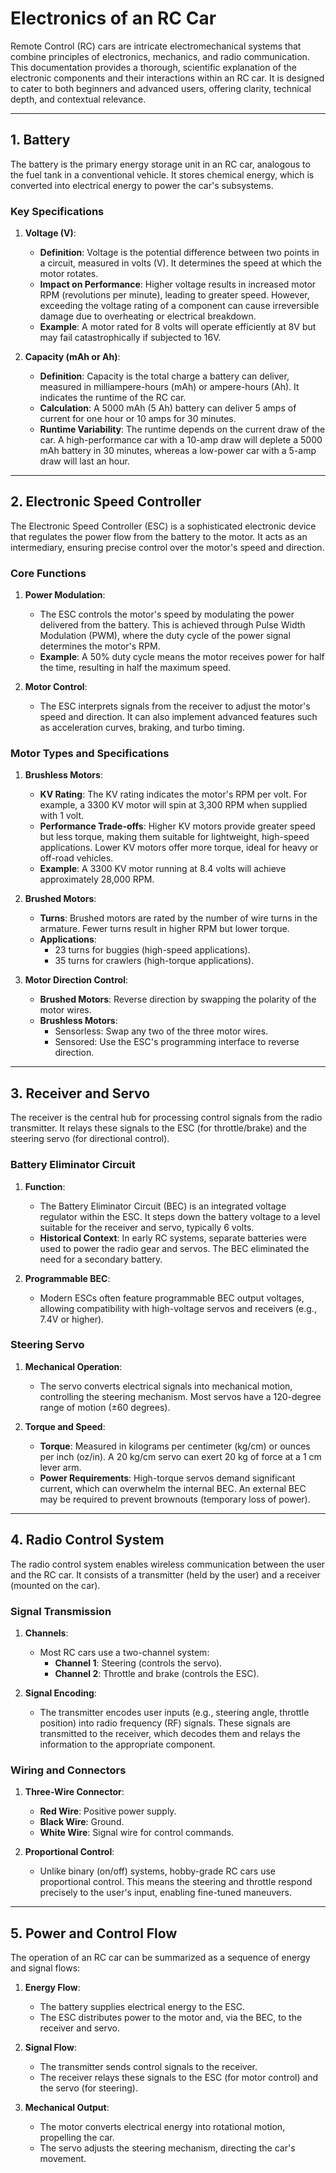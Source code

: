 # Electronics of an RC Car

Remote Control (RC) cars are intricate electromechanical systems that combine principles of electronics, mechanics, and radio communication. This documentation provides a thorough, scientific explanation of the electronic components and their interactions within an RC car. It is designed to cater to both beginners and advanced users, offering clarity, technical depth, and contextual relevance.

---

## 1. **Battery**

The battery is the primary energy storage unit in an RC car, analogous to the fuel tank in a conventional vehicle. It stores chemical energy, which is converted into electrical energy to power the car's subsystems.

### **Key Specifications**
1. **Voltage (V)**:
   - **Definition**: Voltage is the potential difference between two points in a circuit, measured in volts (V). It determines the speed at which the motor rotates.
   - **Impact on Performance**: Higher voltage results in increased motor RPM (revolutions per minute), leading to greater speed. However, exceeding the voltage rating of a component can cause irreversible damage due to overheating or electrical breakdown.
   - **Example**: A motor rated for 8 volts will operate efficiently at 8V but may fail catastrophically if subjected to 16V.

2. **Capacity (mAh or Ah)**:
   - **Definition**: Capacity is the total charge a battery can deliver, measured in milliampere-hours (mAh) or ampere-hours (Ah). It indicates the runtime of the RC car.
   - **Calculation**: A 5000 mAh (5 Ah) battery can deliver 5 amps of current for one hour or 10 amps for 30 minutes.
   - **Runtime Variability**: The runtime depends on the current draw of the car. A high-performance car with a 10-amp draw will deplete a 5000 mAh battery in 30 minutes, whereas a low-power car with a 5-amp draw will last an hour.

---

## 2. **Electronic Speed Controller**

The Electronic Speed Controller (ESC) is a sophisticated electronic device that regulates the power flow from the battery to the motor. It acts as an intermediary, ensuring precise control over the motor's speed and direction.

### **Core Functions**
1. **Power Modulation**:
   - The ESC controls the motor's speed by modulating the power delivered from the battery. This is achieved through Pulse Width Modulation (PWM), where the duty cycle of the power signal determines the motor's RPM.
   - **Example**: A 50% duty cycle means the motor receives power for half the time, resulting in half the maximum speed.

2. **Motor Control**:
   - The ESC interprets signals from the receiver to adjust the motor's speed and direction. It can also implement advanced features such as acceleration curves, braking, and turbo timing.

### **Motor Types and Specifications**
1. **Brushless Motors**:
   - **KV Rating**: The KV rating indicates the motor's RPM per volt. For example, a 3300 KV motor will spin at 3,300 RPM when supplied with 1 volt.
   - **Performance Trade-offs**: Higher KV motors provide greater speed but less torque, making them suitable for lightweight, high-speed applications. Lower KV motors offer more torque, ideal for heavy or off-road vehicles.
   - **Example**: A 3300 KV motor running at 8.4 volts will achieve approximately 28,000 RPM.

2. **Brushed Motors**:
   - **Turns**: Brushed motors are rated by the number of wire turns in the armature. Fewer turns result in higher RPM but lower torque.
   - **Applications**: 
     - 23 turns for buggies (high-speed applications).
     - 35 turns for crawlers (high-torque applications).

3. **Motor Direction Control**:
   - **Brushed Motors**: Reverse direction by swapping the polarity of the motor wires.
   - **Brushless Motors**:
     - Sensorless: Swap any two of the three motor wires.
     - Sensored: Use the ESC's programming interface to reverse direction.

---

## 3. **Receiver and Servo**

The receiver is the central hub for processing control signals from the radio transmitter. It relays these signals to the ESC (for throttle/brake) and the steering servo (for directional control).

### **Battery Eliminator Circuit**
1. **Function**:
   - The Battery Eliminator Circuit (BEC) is an integrated voltage regulator within the ESC. It steps down the battery voltage to a level suitable for the receiver and servo, typically 6 volts.
   - **Historical Context**: In early RC systems, separate batteries were used to power the radio gear and servos. The BEC eliminated the need for a secondary battery.

2. **Programmable BEC**:
   - Modern ESCs often feature programmable BEC output voltages, allowing compatibility with high-voltage servos and receivers (e.g., 7.4V or higher).

### **Steering Servo**
1. **Mechanical Operation**:
   - The servo converts electrical signals into mechanical motion, controlling the steering mechanism. Most servos have a 120-degree range of motion (±60 degrees).

2. **Torque and Speed**:
   - **Torque**: Measured in kilograms per centimeter (kg/cm) or ounces per inch (oz/in). A 20 kg/cm servo can exert 20 kg of force at a 1 cm lever arm.
   - **Power Requirements**: High-torque servos demand significant current, which can overwhelm the internal BEC. An external BEC may be required to prevent brownouts (temporary loss of power).

---

## 4. **Radio Control System**

The radio control system enables wireless communication between the user and the RC car. It consists of a transmitter (held by the user) and a receiver (mounted on the car).

### **Signal Transmission**
1. **Channels**:
   - Most RC cars use a two-channel system:
     - **Channel 1**: Steering (controls the servo).
     - **Channel 2**: Throttle and brake (controls the ESC).

2. **Signal Encoding**:
   - The transmitter encodes user inputs (e.g., steering angle, throttle position) into radio frequency (RF) signals. These signals are transmitted to the receiver, which decodes them and relays the information to the appropriate component.

### **Wiring and Connectors**
1. **Three-Wire Connector**:
   - **Red Wire**: Positive power supply.
   - **Black Wire**: Ground.
   - **White Wire**: Signal wire for control commands.

2. **Proportional Control**:
   - Unlike binary (on/off) systems, hobby-grade RC cars use proportional control. This means the steering and throttle respond precisely to the user's input, enabling fine-tuned maneuvers.

---

## 5. **Power and Control Flow**

The operation of an RC car can be summarized as a sequence of energy and signal flows:

1. **Energy Flow**:
   - The battery supplies electrical energy to the ESC.
   - The ESC distributes power to the motor and, via the BEC, to the receiver and servo.

2. **Signal Flow**:
   - The transmitter sends control signals to the receiver.
   - The receiver relays these signals to the ESC (for motor control) and the servo (for steering).

3. **Mechanical Output**:
   - The motor converts electrical energy into rotational motion, propelling the car.
   - The servo adjusts the steering mechanism, directing the car's movement.
